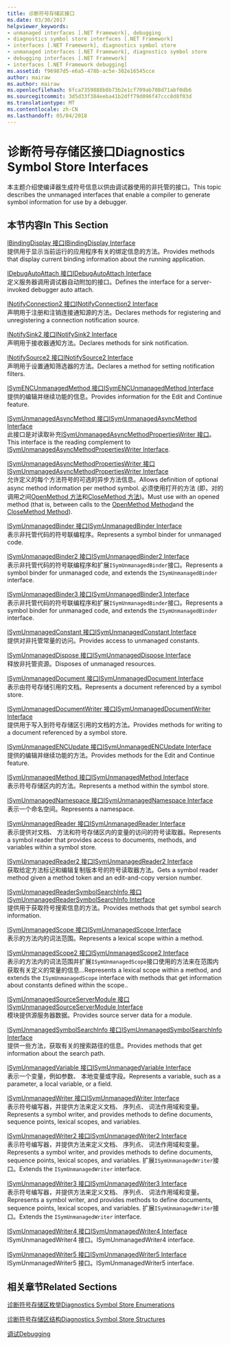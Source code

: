 ```yaml
---
title: 诊断符号存储区接口
ms.date: 03/30/2017
helpviewer_keywords:
- unmanaged interfaces [.NET Framework], debugging
- diagnostics symbol store interfaces [.NET Framework]
- interfaces [.NET Framework], diagnostics symbol store
- unmanaged interfaces [.NET Framework], diagnostics symbol store
- debugging interfaces [.NET Framework]
- interfaces [.NET Framework debugging]
ms.assetid: f96987d5-e6a5-478b-ac5e-302e16545cce
author: mairaw
ms.author: mairaw
ms.openlocfilehash: 6fca7359888b8b73b2e1cf709ab708d71abf0db6
ms.sourcegitcommit: 3d5d33f384eeba41b2dff79d096f47ccc8d8f03d
ms.translationtype: MT
ms.contentlocale: zh-CN
ms.lasthandoff: 05/04/2018
---
```

# <a name="diagnostics-symbol-store-interfaces"></a><span data-ttu-id="05439-102">诊断符号存储区接口</span><span class="sxs-lookup"><span data-stu-id="05439-102">Diagnostics Symbol Store Interfaces</span></span>
<span data-ttu-id="05439-103">本主题介绍使编译器生成符号信息以供由调试器使用的非托管的接口。</span><span class="sxs-lookup"><span data-stu-id="05439-103">This topic describes the unmanaged interfaces that enable a compiler to generate symbol information for use by a debugger.</span></span>  
  
## <a name="in-this-section"></a><span data-ttu-id="05439-104">本节内容</span><span class="sxs-lookup"><span data-stu-id="05439-104">In This Section</span></span>  
 [<span data-ttu-id="05439-105">IBindingDisplay 接口</span><span class="sxs-lookup"><span data-stu-id="05439-105">IBindingDisplay Interface</span></span>](../../../../docs/framework/unmanaged-api/diagnostics/ibindingdisplay-interface.md)  
 <span data-ttu-id="05439-106">提供用于显示当前运行的应用程序有关的绑定信息的方法。</span><span class="sxs-lookup"><span data-stu-id="05439-106">Provides methods that display current binding information about the running application.</span></span>  
  
 [<span data-ttu-id="05439-107">IDebugAutoAttach 接口</span><span class="sxs-lookup"><span data-stu-id="05439-107">IDebugAutoAttach Interface</span></span>](../../../../docs/framework/unmanaged-api/diagnostics/idebugautoattach-interface.md)  
 <span data-ttu-id="05439-108">定义服务器调用调试器自动附加的接口。</span><span class="sxs-lookup"><span data-stu-id="05439-108">Defines the interface for a server-invoked debugger auto attach.</span></span>  
  
 [<span data-ttu-id="05439-109">INotifyConnection2 接口</span><span class="sxs-lookup"><span data-stu-id="05439-109">INotifyConnection2 Interface</span></span>](../../../../docs/framework/unmanaged-api/diagnostics/inotifyconnection2-interface.md)  
 <span data-ttu-id="05439-110">声明用于注册和注销连接通知源的方法。</span><span class="sxs-lookup"><span data-stu-id="05439-110">Declares methods for registering and unregistering a connection notification source.</span></span>  
  
 [<span data-ttu-id="05439-111">INotifySink2 接口</span><span class="sxs-lookup"><span data-stu-id="05439-111">INotifySink2 Interface</span></span>](../../../../docs/framework/unmanaged-api/diagnostics/inotifysink2-interface.md)  
 <span data-ttu-id="05439-112">声明用于接收器通知方法。</span><span class="sxs-lookup"><span data-stu-id="05439-112">Declares methods for sink notification.</span></span>  
  
 [<span data-ttu-id="05439-113">INotifySource2 接口</span><span class="sxs-lookup"><span data-stu-id="05439-113">INotifySource2 Interface</span></span>](../../../../docs/framework/unmanaged-api/diagnostics/inotifysource2-interface.md)  
 <span data-ttu-id="05439-114">声明用于设置通知筛选器的方法。</span><span class="sxs-lookup"><span data-stu-id="05439-114">Declares a method for setting notification filters.</span></span>  
  
 [<span data-ttu-id="05439-115">ISymENCUnmanagedMethod 接口</span><span class="sxs-lookup"><span data-stu-id="05439-115">ISymENCUnmanagedMethod Interface</span></span>](../../../../docs/framework/unmanaged-api/diagnostics/isymencunmanagedmethod-interface.md)  
 <span data-ttu-id="05439-116">提供的编辑并继续功能的信息。</span><span class="sxs-lookup"><span data-stu-id="05439-116">Provides information for the Edit and Continue feature.</span></span>  
  
 [<span data-ttu-id="05439-117">ISymUnmanagedAsyncMethod 接口</span><span class="sxs-lookup"><span data-stu-id="05439-117">ISymUnmanagedAsyncMethod Interface</span></span>](../../../../docs/framework/unmanaged-api/diagnostics/isymunmanagedasyncmethod-interface.md)  
 <span data-ttu-id="05439-118">此接口是对读取补充[ISymUnmanagedAsyncMethodPropertiesWriter 接口](../../../../docs/framework/unmanaged-api/diagnostics/isymunmanagedasyncmethodpropertieswriter-interface.md)。</span><span class="sxs-lookup"><span data-stu-id="05439-118">This interface is the reading complement to [ISymUnmanagedAsyncMethodPropertiesWriter Interface](../../../../docs/framework/unmanaged-api/diagnostics/isymunmanagedasyncmethodpropertieswriter-interface.md).</span></span>  
  
 [<span data-ttu-id="05439-119">ISymUnmanagedAsyncMethodPropertiesWriter 接口</span><span class="sxs-lookup"><span data-stu-id="05439-119">ISymUnmanagedAsyncMethodPropertiesWriter Interface</span></span>](../../../../docs/framework/unmanaged-api/diagnostics/isymunmanagedasyncmethodpropertieswriter-interface.md)  
 <span data-ttu-id="05439-120">允许定义的每个方法符号的可选的异步方法信息。</span><span class="sxs-lookup"><span data-stu-id="05439-120">Allows definition of optional async method information per method symbol.</span></span> <span data-ttu-id="05439-121">必须使用打开的方法 (即，对的调用之间[OpenMethod 方法](../../../../docs/framework/unmanaged-api/diagnostics/isymunmanagedwriter-openmethod-method.md)和[CloseMethod 方法](../../../../docs/framework/unmanaged-api/diagnostics/isymunmanagedwriter-closemethod-method.md))。</span><span class="sxs-lookup"><span data-stu-id="05439-121">Must use with an opened method (that is, between calls to the [OpenMethod Method](../../../../docs/framework/unmanaged-api/diagnostics/isymunmanagedwriter-openmethod-method.md)and the [CloseMethod Method](../../../../docs/framework/unmanaged-api/diagnostics/isymunmanagedwriter-closemethod-method.md)).</span></span>  
  
 [<span data-ttu-id="05439-122">ISymUnmanagedBinder 接口</span><span class="sxs-lookup"><span data-stu-id="05439-122">ISymUnmanagedBinder Interface</span></span>](../../../../docs/framework/unmanaged-api/diagnostics/isymunmanagedbinder-interface.md)  
 <span data-ttu-id="05439-123">表示非托管代码的符号联编程序。</span><span class="sxs-lookup"><span data-stu-id="05439-123">Represents a symbol binder for unmanaged code.</span></span>  
  
 [<span data-ttu-id="05439-124">ISymUnmanagedBinder2 接口</span><span class="sxs-lookup"><span data-stu-id="05439-124">ISymUnmanagedBinder2 Interface</span></span>](../../../../docs/framework/unmanaged-api/diagnostics/isymunmanagedbinder2-interface.md)  
 <span data-ttu-id="05439-125">表示非托管代码的符号联编程序和扩展`ISymUnmanagedBinder`接口。</span><span class="sxs-lookup"><span data-stu-id="05439-125">Represents a symbol binder for unmanaged code, and extends the `ISymUnmanagedBinder` interface.</span></span>  
  
 [<span data-ttu-id="05439-126">ISymUnmanagedBinder3 接口</span><span class="sxs-lookup"><span data-stu-id="05439-126">ISymUnmanagedBinder3 Interface</span></span>](../../../../docs/framework/unmanaged-api/diagnostics/isymunmanagedbinder3-interface.md)  
 <span data-ttu-id="05439-127">表示非托管代码的符号联编程序和扩展`ISymUnmanagedBinder`接口。</span><span class="sxs-lookup"><span data-stu-id="05439-127">Represents a symbol binder for unmanaged code, and extends the `ISymUnmanagedBinder` interface.</span></span>  
  
 [<span data-ttu-id="05439-128">ISymUnmanagedConstant 接口</span><span class="sxs-lookup"><span data-stu-id="05439-128">ISymUnmanagedConstant Interface</span></span>](../../../../docs/framework/unmanaged-api/diagnostics/isymunmanagedconstant-interface.md)  
 <span data-ttu-id="05439-129">提供对非托管常量的访问。</span><span class="sxs-lookup"><span data-stu-id="05439-129">Provides access to unmanaged constants.</span></span>  
  
 [<span data-ttu-id="05439-130">ISymUnmanagedDispose 接口</span><span class="sxs-lookup"><span data-stu-id="05439-130">ISymUnmanagedDispose Interface</span></span>](../../../../docs/framework/unmanaged-api/diagnostics/isymunmanageddispose-interface.md)  
 <span data-ttu-id="05439-131">释放非托管资源。</span><span class="sxs-lookup"><span data-stu-id="05439-131">Disposes of unmanaged resources.</span></span>  
  
 [<span data-ttu-id="05439-132">ISymUnmanagedDocument 接口</span><span class="sxs-lookup"><span data-stu-id="05439-132">ISymUnmanagedDocument Interface</span></span>](../../../../docs/framework/unmanaged-api/diagnostics/isymunmanageddocument-interface.md)  
 <span data-ttu-id="05439-133">表示由符号存储引用的文档。</span><span class="sxs-lookup"><span data-stu-id="05439-133">Represents a document referenced by a symbol store.</span></span>  
  
 [<span data-ttu-id="05439-134">ISymUnmanagedDocumentWriter 接口</span><span class="sxs-lookup"><span data-stu-id="05439-134">ISymUnmanagedDocumentWriter Interface</span></span>](../../../../docs/framework/unmanaged-api/diagnostics/isymunmanageddocumentwriter-interface.md)  
 <span data-ttu-id="05439-135">提供用于写入到符号存储区引用的文档的方法。</span><span class="sxs-lookup"><span data-stu-id="05439-135">Provides methods for writing to a document referenced by a symbol store.</span></span>  
  
 [<span data-ttu-id="05439-136">ISymUnmanagedENCUpdate 接口</span><span class="sxs-lookup"><span data-stu-id="05439-136">ISymUnmanagedENCUpdate Interface</span></span>](../../../../docs/framework/unmanaged-api/diagnostics/isymunmanagedencupdate-interface.md)  
 <span data-ttu-id="05439-137">提供的编辑并继续功能的方法。</span><span class="sxs-lookup"><span data-stu-id="05439-137">Provides methods for the Edit and Continue feature.</span></span>  
  
 [<span data-ttu-id="05439-138">ISymUnmanagedMethod 接口</span><span class="sxs-lookup"><span data-stu-id="05439-138">ISymUnmanagedMethod Interface</span></span>](../../../../docs/framework/unmanaged-api/diagnostics/isymunmanagedmethod-interface.md)  
 <span data-ttu-id="05439-139">表示符号存储区内的方法。</span><span class="sxs-lookup"><span data-stu-id="05439-139">Represents a method within the symbol store.</span></span>  
  
 [<span data-ttu-id="05439-140">ISymUnmanagedNamespace 接口</span><span class="sxs-lookup"><span data-stu-id="05439-140">ISymUnmanagedNamespace Interface</span></span>](../../../../docs/framework/unmanaged-api/diagnostics/isymunmanagednamespace-interface.md)  
 <span data-ttu-id="05439-141">表示一个命名空间。</span><span class="sxs-lookup"><span data-stu-id="05439-141">Represents a namespace.</span></span>  
  
 [<span data-ttu-id="05439-142">ISymUnmanagedReader 接口</span><span class="sxs-lookup"><span data-stu-id="05439-142">ISymUnmanagedReader Interface</span></span>](../../../../docs/framework/unmanaged-api/diagnostics/isymunmanagedreader-interface.md)  
 <span data-ttu-id="05439-143">表示提供对文档、 方法和符号存储区内的变量的访问的符号读取器。</span><span class="sxs-lookup"><span data-stu-id="05439-143">Represents a symbol reader that provides access to documents, methods, and variables within a symbol store.</span></span>  
  
 [<span data-ttu-id="05439-144">ISymUnmanagedReader2 接口</span><span class="sxs-lookup"><span data-stu-id="05439-144">ISymUnmanagedReader2 Interface</span></span>](../../../../docs/framework/unmanaged-api/diagnostics/isymunmanagedreader2-interface.md)  
 <span data-ttu-id="05439-145">获取给定方法标记和编辑复制版本号的符号读取器方法。</span><span class="sxs-lookup"><span data-stu-id="05439-145">Gets a symbol reader method given a method token and an edit-and-copy version number.</span></span>  
  
 [<span data-ttu-id="05439-146">ISymUnmanagedReaderSymbolSearchInfo 接口</span><span class="sxs-lookup"><span data-stu-id="05439-146">ISymUnmanagedReaderSymbolSearchInfo Interface</span></span>](../../../../docs/framework/unmanaged-api/diagnostics/isymunmanagedreadersymbolsearchinfo-interface.md)  
 <span data-ttu-id="05439-147">提供用于获取符号搜索信息的方法。</span><span class="sxs-lookup"><span data-stu-id="05439-147">Provides methods that get symbol search information.</span></span>  
  
 [<span data-ttu-id="05439-148">ISymUnmanagedScope 接口</span><span class="sxs-lookup"><span data-stu-id="05439-148">ISymUnmanagedScope Interface</span></span>](../../../../docs/framework/unmanaged-api/diagnostics/isymunmanagedscope-interface.md)  
 <span data-ttu-id="05439-149">表示的方法内的词法范围。</span><span class="sxs-lookup"><span data-stu-id="05439-149">Represents a lexical scope within a method.</span></span>  
  
 [<span data-ttu-id="05439-150">ISymUnmanagedScope2 接口</span><span class="sxs-lookup"><span data-stu-id="05439-150">ISymUnmanagedScope2 Interface</span></span>](../../../../docs/framework/unmanaged-api/diagnostics/isymunmanagedscope2-interface.md)  
 <span data-ttu-id="05439-151">表示的方法内的词法范围并扩展`ISymUnmanagedScope`接口使用的方法来在范围内获取有关定义的常量的信息...</span><span class="sxs-lookup"><span data-stu-id="05439-151">Represents a lexical scope within a method, and extends the `ISymUnmanagedScope` interface with methods that get information about constants defined within the scope..</span></span>  
  
 [<span data-ttu-id="05439-152">ISymUnmanagedSourceServerModule 接口</span><span class="sxs-lookup"><span data-stu-id="05439-152">ISymUnmanagedSourceServerModule Interface</span></span>](../../../../docs/framework/unmanaged-api/diagnostics/isymunmanagedsourceservermodule-interface.md)  
 <span data-ttu-id="05439-153">模块提供源服务器数据。</span><span class="sxs-lookup"><span data-stu-id="05439-153">Provides source server data for a module.</span></span>  
  
 [<span data-ttu-id="05439-154">ISymUnmanagedSymbolSearchInfo 接口</span><span class="sxs-lookup"><span data-stu-id="05439-154">ISymUnmanagedSymbolSearchInfo Interface</span></span>](../../../../docs/framework/unmanaged-api/diagnostics/isymunmanagedsymbolsearchinfo-interface.md)  
 <span data-ttu-id="05439-155">提供一些方法，获取有关的搜索路径的信息。</span><span class="sxs-lookup"><span data-stu-id="05439-155">Provides methods that get information about the search path.</span></span>  
  
 [<span data-ttu-id="05439-156">ISymUnmanagedVariable 接口</span><span class="sxs-lookup"><span data-stu-id="05439-156">ISymUnmanagedVariable Interface</span></span>](../../../../docs/framework/unmanaged-api/diagnostics/isymunmanagedvariable-interface.md)  
 <span data-ttu-id="05439-157">表示一个变量，例如参数、 本地变量或字段。</span><span class="sxs-lookup"><span data-stu-id="05439-157">Represents a variable, such as a parameter, a local variable, or a field.</span></span>  
  
 [<span data-ttu-id="05439-158">ISymUnmanagedWriter 接口</span><span class="sxs-lookup"><span data-stu-id="05439-158">ISymUnmanagedWriter Interface</span></span>](../../../../docs/framework/unmanaged-api/diagnostics/isymunmanagedwriter-interface.md)  
 <span data-ttu-id="05439-159">表示符号编写器，并提供方法来定义文档、 序列点、 词法作用域和变量。</span><span class="sxs-lookup"><span data-stu-id="05439-159">Represents a symbol writer, and provides methods to define documents, sequence points, lexical scopes, and variables.</span></span>  
  
 [<span data-ttu-id="05439-160">ISymUnmanagedWriter2 接口</span><span class="sxs-lookup"><span data-stu-id="05439-160">ISymUnmanagedWriter2 Interface</span></span>](../../../../docs/framework/unmanaged-api/diagnostics/isymunmanagedwriter2-interface.md)  
 <span data-ttu-id="05439-161">表示符号编写器，并提供方法来定义文档、 序列点、 词法作用域和变量。</span><span class="sxs-lookup"><span data-stu-id="05439-161">Represents a symbol writer, and provides methods to define documents, sequence points, lexical scopes, and variables.</span></span> <span data-ttu-id="05439-162">扩展`ISymUnmanagedWriter`接口。</span><span class="sxs-lookup"><span data-stu-id="05439-162">Extends the `ISymUnmanagedWriter` interface.</span></span>  
  
 [<span data-ttu-id="05439-163">ISymUnmanagedWriter3 接口</span><span class="sxs-lookup"><span data-stu-id="05439-163">ISymUnmanagedWriter3 Interface</span></span>](../../../../docs/framework/unmanaged-api/diagnostics/isymunmanagedwriter3-interface.md)  
 <span data-ttu-id="05439-164">表示符号编写器，并提供方法来定义文档、 序列点、 词法作用域和变量。</span><span class="sxs-lookup"><span data-stu-id="05439-164">Represents a symbol writer, and provides methods to define documents, sequence points, lexical scopes, and variables.</span></span> <span data-ttu-id="05439-165">扩展`ISymUnmanagedWriter`接口。</span><span class="sxs-lookup"><span data-stu-id="05439-165">Extends the `ISymUnmanagedWriter` interface.</span></span>  
  
 [<span data-ttu-id="05439-166">ISymUnmanagedWriter4 接口</span><span class="sxs-lookup"><span data-stu-id="05439-166">ISymUnmanagedWriter4 Interface</span></span>](../../../../docs/framework/unmanaged-api/diagnostics/isymunmanagedwriter4-interface.md)  
 <span data-ttu-id="05439-167">ISymUnmanagedWriter4 接口。</span><span class="sxs-lookup"><span data-stu-id="05439-167">ISymUnmanagedWriter4 interface.</span></span>  
  
 [<span data-ttu-id="05439-168">ISymUnmanagedWriter5 接口</span><span class="sxs-lookup"><span data-stu-id="05439-168">ISymUnmanagedWriter5 Interface</span></span>](../../../../docs/framework/unmanaged-api/diagnostics/isymunmanagedwriter5-interface.md)  
 <span data-ttu-id="05439-169">ISymUnmanagedWriter5 接口。</span><span class="sxs-lookup"><span data-stu-id="05439-169">ISymUnmanagedWriter5 interface.</span></span>  
  
## <a name="related-sections"></a><span data-ttu-id="05439-170">相关章节</span><span class="sxs-lookup"><span data-stu-id="05439-170">Related Sections</span></span>  
 [<span data-ttu-id="05439-171">诊断符号存储区枚举</span><span class="sxs-lookup"><span data-stu-id="05439-171">Diagnostics Symbol Store Enumerations</span></span>](../../../../docs/framework/unmanaged-api/diagnostics/diagnostics-symbol-store-enumerations.md)  
  
 [<span data-ttu-id="05439-172">诊断符号存储区结构</span><span class="sxs-lookup"><span data-stu-id="05439-172">Diagnostics Symbol Store Structures</span></span>](../../../../docs/framework/unmanaged-api/diagnostics/diagnostics-symbol-store-structures.md)  
  
 [<span data-ttu-id="05439-173">调试</span><span class="sxs-lookup"><span data-stu-id="05439-173">Debugging</span></span>](../../../../docs/framework/unmanaged-api/debugging/index.md)
